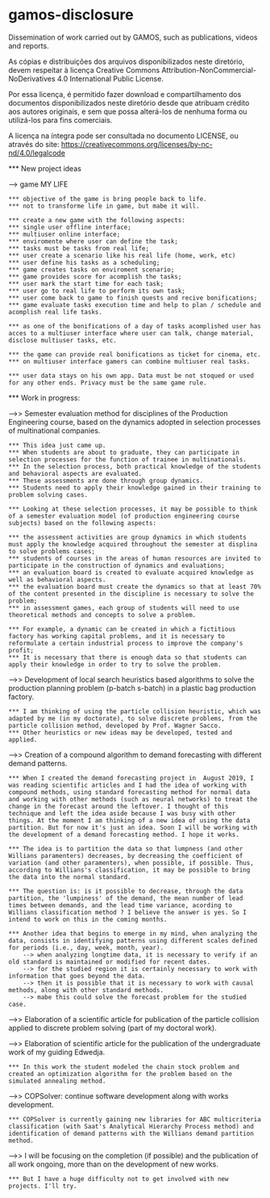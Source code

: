 # gamos-disclosure
Dissemination of work carried out by GAMOS, such as publications, videos and reports. 

As cópias e distribuições dos arquivos disponibilizados neste diretório, devem respeitar à licença Creative Commons Attribution-NonCommercial-NoDerivatives 4.0 International Public License.

Por essa licença, é permitido fazer download e compartilhamento dos documentos disponibilizados neste diretório desde que atribuam crédito aos autores originais, e sem que possa alterá-los de nenhuma forma ou utilizá-los para fins comerciais. 

A licença na íntegra pode ser consultada no documento LICENSE, ou através do site: https://creativecommons.org/licenses/by-nc-nd/4.0/legalcode

*** New project ideas

--> game MY LIFE

    *** objective of the game is bring people back to life.
    *** not to transforme life in game, but mabe it will. 

    *** create a new game with the following aspects:
    *** single user offline interface;
    *** multiuser online interface;
    *** enviromente where user can define the task;
    *** tasks must be tasks from real life;
    *** user create a scenario like his real life (home, work, etc)
    *** user define his tasks as a scheduling;
    *** game creates tasks on enviroment scenario;
    *** game provides score for acomplish the tasks;
    *** user mark the start time for each task;
    *** user go to real life to perform its own task;
    *** user come back to game to finish quests and recive bonifications;
    *** game evaluate tasks execution time and help to plan / schedule and acomplish real life tasks.

    *** as one of the bonifications of a day of tasks acomplished user has acces to a multiuser interface where user can talk, change material, disclose multiuser tasks, etc.

    *** the game can provide real bonifications as ticket for cinema, etc.
    *** on multiuser interface gamers can combine multiuser real tasks.

    *** user data stays on his own app. Data must be not stoqued or used for any other ends. Privacy must be the same game rule.

*** Work in progress:

-->> Semester evaluation method for disciplines of the Production Engineering course, based on the dynamics adopted in selection processes of multinational companies.

    *** This idea just came up.
    *** When students are about to graduate, they can participate in selection processes for the function of trainee in multinationals.
    *** In the selection process, both practical knowledge of the students and behavioral aspects are evaluated.
    *** These assessments are done through group dynamics.
    *** Students need to apply their knowledge gained in their training to problem solving cases.

    *** Looking at these selection processes, it may be possible to think of a semester evaluation model (of production engineering course subjects) based on the following aspects:

    *** the assessment activities are group dynamics in which students must apply the knowledge acquired throughout the semester at displina to solve problems cases;
    *** students of courses in the areas of human resources are invited to participate in the construction of dynamics and evaluations;
    *** an evaluation board is created to evaluate acquired knowledge as well as behavioral aspects.
    *** the evaluation board must create the dynamics so that at least 70% of the content presented in the discipline is necessary to solve the problem;
    *** in assessment games, each group of students will need to use theoretical methods and concepts to solve a problem.
    
    *** For example, a dynamic can be created in which a fictitious factory has working capital problems, and it is necessary to reformulate a certain industrial process to improve the company's profit;
    *** It is necessary that there is enough data so that students can apply their knowledge in order to try to solve the problem.

-->> Development of local search heuristics based algorithms to solve the production planning problem (p-batch s-batch) in a plastic bag production factory.

    *** I am thinking of using the particle collision heuristic, which was adapted by me (in my doctorate), to solve discrete problems, from the particle collision method, developed by Prof. Wagner Sacco.
    *** Other heuristics or new ideas may be developed, tested and applied.

-->> Creation of a compound algorithm to demand forecasting with different demand patterns.

    *** When I created the demand forecasting project in  August 2019, I was reading scientific articles and I had the idea of working with compound methods, using standard forecasting method for normal data and working with other methods (such as neural networks) to treat the change in the forecast around the leftover. I thought of this technique and left the idea aside because I was busy with other things. At the moment I am thinking of a new idea of using the data partition. But for now it's just an idea. Soon I will be working with the development of a demand forecasting method. I hope it works. 

    *** The idea is to partition the data so that lumpness (and other Willians paramenters) decreases, by decreasing the coefficient of variation (and other paramenters), when possible, if possible. Thus, according to Willians's classification, it may be possible to bring the data into the normal standard.

    *** The question is: is it possible to decrease, through the data partition, the 'lumpiness' of the demand, the mean number of lead times between demands, and the lead time variance, acording to Willians classification method ? I believe the answer is yes. So I intend to work on this in the coming months.

    *** Another idea that begins to emerge in my mind, when analyzing the data, consists in identifying patterns using different scales defined for periods (i.e., day, week, month, year).
        --> when analyzing longtime data, it is necessary to verify if an old standard is maintained or modified for recent dates.
        --> for the studied region it is certainly necessary to work with information that goes beyond the data.
        --> then it is possible that it is necessary to work with causal methods, along with other standard methods. 
        --> mabe this could solve the forecast problem for the studied case.

-->> Elaboration of a scientific article for publication of the particle collision applied to discrete problem solving (part of my doctoral work).

-->> Elaboration of scientific article for the publication of the undergraduate work of my guiding Edwedja. 
    
    *** In this work the student modeled the chain stock problem and created an optimization algorithm for the problem based on the simulated annealing method.

-->> COPSolver: continue software development along with works development.
    
    *** COPSolver is currently gaining new libraries for ABC multicriteria classification (with Saat's Analytical Hierarchy Process method) and identification of demand patterns with the Willians demand partition method.

-->> I will be focusing on the completion (if possible) and the publication of all work ongoing, more than on the development of new works.
    
    *** But I have a huge difficulty not to get involved with new projects. I'll try.
